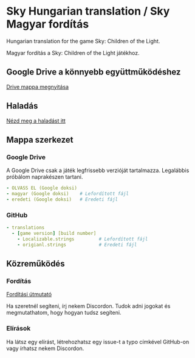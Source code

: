 # Sky Hungarian translation / Sky Magyar fordítás

Hungarian translation for the game Sky: Children of the Light.

Magyar fordítás a Sky: Children of the Light játékhoz.

## Google Drive a könnyebb együttműködéshez

[Drive mappa megnyitása](https://drive.google.com/drive/folders/16dNv0bLcUrU9Fjrvbs8i9kqvGaF_W2Zk?usp=sharing)

## Haladás

[Nézd meg a haladást itt](progress.md)

## Mappa szerkezet

### Google Drive

A Google Drive csak a játék legfrissebb verzióját tartalmazza. Legalábbis próbálom naprakészen tartani.

```yml
- OLVASS EL (Google doksi)
- magyar (Google doksi)    # Lefordított fájl
- eredeti (Google doksi)   # Eredeti fájl
```

### GitHub

```yml
- translations
  - [game version] [build number]
    - Localizable.strings         # Lefordított fájl
    - origianl.strings            # Eredeti fájl
```

## Közreműködés

### Fordítás

[Fordítási útmutató](translation%20guide.md)

Ha szeretnél segíteni, írj nekem Discordon. Tudok adni jogokat és megmutathatom, hogy hogyan tudsz segíteni.

### Elírások

Ha látsz egy elírást, létrehozhatsz egy issue-t a typo címkével GitHub-on vagy írhatsz nekem Discordon.
